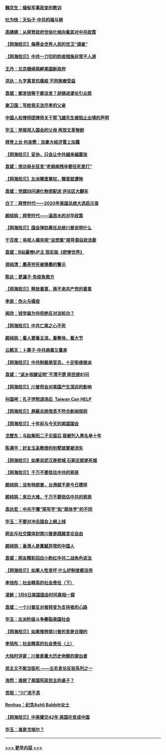 #### [魏京生：缅甸军事政变的教训](../pages/nsc993/n12732470.md?t=02050301) 
#### [吐为快：天仙子·中共的福与祸](../pages/nsc993/n12732165.md?t=02050301) 
#### [高婧婧：从拜登政府世俗化倾向看其对中共政策](../pages/nsc993/n12730028.md?t=02050301) 
#### [【网海拾贝】侮辱全世界人民的世卫“调查”](../pages/nsc993/n12727884.md?t=02050301) 
#### [【网海拾贝】中共一刀切的防疫措施非常不人道](../pages/nsc993/n12724879.md?t=02050301) 
#### [王丹：北京继续挑衅美国新政府](../pages/nsc993/n12722456.md?t=02050301) 
#### [洪达：九字真言抗瘟疫 不同族裔受益](../pages/nsc993/n12722448.md?t=02050301) 
#### [袁斌：都发钱等于都没发？胡锡进谬论引众怒](../pages/nsc993/n12722393.md?t=02050301) 
#### [谢卫国：写给我无法尽孝的父亲](../pages/nsc993/n12720325.md?t=02050301) 
#### [中国人权律师团律师关于郭飞雄先生被阻止出境的声明](../pages/nsc993/n12720203.md?t=02050301) 
#### [华玉：举报闯入国会的父母 再现文革惨剧](../pages/nsc993/n12719070.md?t=02050301) 
#### [拜登上台 何良懋：加拿大经济雪上加霜](../pages/nsc993/n12718943.md?t=02050301) 
#### [【网海拾贝】妥协，只会让中共越来越嚣张](../pages/nsc993/n12717392.md?t=02050301) 
#### [袁斌：信访局长狂言“老弱病残孕要往死里打”](../pages/nsc993/n12717343.md?t=02050301) 
#### [【网海拾贝】左派哪里掌权，哪里就遭殃](../pages/nsc993/n12715009.md?t=02050301) 
#### [袁斌：党媒四问通化物资配送 评论区大翻车](../pages/nsc993/n12714950.md?t=02050301) 
#### [白丁：拜登时代——2020年美国总统大选启示录](../pages/nsc993/n12714920.md?t=02050301) 
#### [颜纯钩：拜登时代——温吞水的对华政策](../pages/nsc993/n12713245.md?t=02050301) 
#### [【网海拾贝】国会弹劾离任总统川普说明什么](../pages/nsc993/n12712816.md?t=02050301) 
#### [千百度：电视人揭央视“自焚案”报导源自政法委](../pages/nsc993/n12709760.md?t=02050301) 
#### [袁斌：B站最惨UP主 现实版《悲惨世界》](../pages/nsc993/n12709686.md?t=02050301) 
#### [郑纯清：墨茶穷死被搽墨的警示](../pages/nsc993/n12709262.md?t=02050301) 
#### [陈达：更漏子·免疫急救方](../pages/nsc993/n12709244.md?t=02050301) 
#### [【网海拾贝】释放善意，换不来共产党的善意](../pages/nsc993/n12708361.md?t=02050301) 
#### [李辰：伪火与瘟疫](../pages/nsc993/n12707981.md?t=02050301) 
#### [闻欣：钱学森为何拒绝反对法轮功？](../pages/nsc993/n12707407.md?t=02050301) 
#### [【网海拾贝】中共亡美之心不死](../pages/nsc993/n12707621.md?t=02050301) 
#### [颜纯钩：看人要看主流，看整体，看大节](../pages/nsc993/n12707536.md?t=02050301) 
#### [云鹤天：卜算子‧中共病毒又重来](../pages/nsc993/n12707408.md?t=02050301) 
#### [【网海拾贝】中共制裁美官员，十足街痞做派](../pages/nsc993/n12705115.md?t=02050301) 
#### [袁斌：“返乡核酸证明”不清不楚 网民提81问](../pages/nsc993/n12704982.md?t=02050301) 
#### [【网海拾贝】川普将会对美国产生深远的影响](../pages/nsc993/n12703045.md?t=02050301) 
#### [孙国祥：孔子学院退场后  Taiwan Can HELP](../pages/nsc993/n12702430.md?t=02050301) 
#### [【网海拾贝】屏蔽总统信息不符合新闻规则](../pages/nsc993/n12699998.md?t=02050301) 
#### [【网海拾贝】十年前与今天的美国国会](../pages/nsc993/n12696993.md?t=02050301) 
#### [戈壁东：与赵紫阳二子见面后 我被列入黑名单十年](../pages/nsc993/n12696215.md?t=02050301) 
#### [陈满华：好友玉圣教授的别墅就要被消失](../pages/nsc993/n12695411.md?t=02050301) 
#### [【网海拾贝】如果说武汉是悲城 石家庄就是死城](../pages/nsc993/n12694589.md?t=02050301) 
#### [【网海拾贝】千万不要低估中共的邪恶](../pages/nsc993/n12692771.md?t=02050301) 
#### [颜纯钩：没有特朗普，台港就不是今日模样](../pages/nsc993/n12692678.md?t=02050301) 
#### [颜纯钩：来日大难，千万不要低估中共的邪恶](../pages/nsc993/n12692080.md?t=02050301) 
#### [高达宏：中共不懂“简写字”和“简体字”的不同](../pages/nsc993/n12692068.md?t=02050301) 
#### [华玉：不要对冲击国会上纲上线](../pages/nsc993/n12689948.md?t=02050301) 
#### [网友斥社交媒体封禁川普是践踏言论自由](../pages/nsc993/n12687482.md?t=02050301) 
#### [颜纯钩：香港人是禀赋异常的中国人](../pages/nsc993/n12685142.md?t=02050301) 
#### [袁斌：网友精彩回应小粉红中共二战角色说法](../pages/nsc993/n12684994.md?t=02050301) 
#### [【网海拾贝】如果人性变坏 什么好制度都没用](../pages/nsc993/n12683000.md?t=02050301) 
#### [李旭彤：社会精英的社会责任（下）](../pages/nsc993/n12680604.md?t=02050301) 
#### [凌稣：1月6日美国国会时间真相一窥](../pages/nsc993/n12682780.md?t=02050301) 
#### [袁斌：一个川普反对者转变为支持者的心路](../pages/nsc993/n12682700.md?t=02050301) 
#### [华玉：左派阶级斗争撕裂美国社会](../pages/nsc993/n12681226.md?t=02050301) 
#### [【网海拾贝】如果推特禁川普的言是合理的](../pages/nsc993/n12681232.md?t=02050301) 
#### [李旭彤：社会精英的社会责任（上）](../pages/nsc993/n12680501.md?t=02050301) 
#### [大陆时评家：川普是重大历史命题的提出者](../pages/nsc993/n12679904.md?t=02050301) 
#### [民主又不能当饭吃 ——五毛言论反驳系列之一](../pages/nsc993/n12679877.md?t=02050301) 
#### [浩然：谁掀了美国宪政民主的桌子？](../pages/nsc993/n12679850.md?t=02050301) 
#### [苦胆：“川”流不息](../pages/nsc993/n12678388.md?t=02050301) 
#### [Renhao：纪念Ashli Babbitt女士](../pages/nsc993/n12678359.md?t=02050301) 
#### [【网海拾贝】中美建交42年 美国在变成中国](../pages/nsc993/n12678324.md?t=02050301) 
#### [华玉：谁是戈培尔？](../pages/nsc993/n12677515.md?t=02050301) 

----
#### [ >>> 更早内容 <<< ](../indexes/nsc993-earlier.md)
